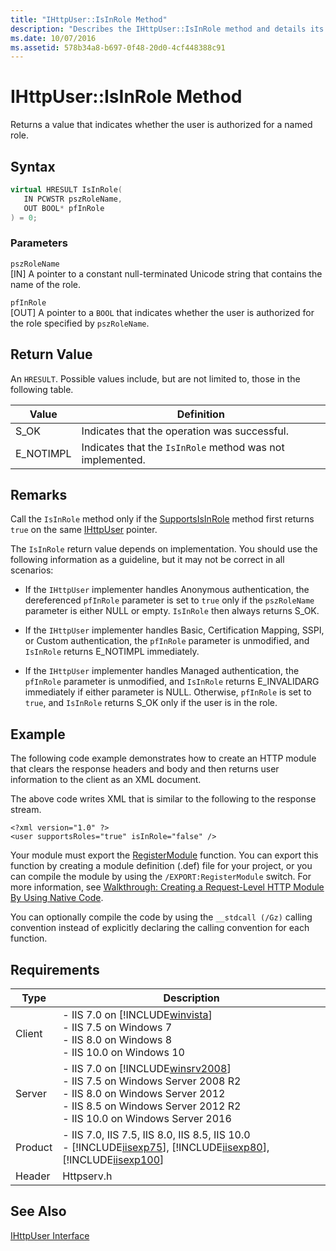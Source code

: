 ```yaml
---
title: "IHttpUser::IsInRole Method"
description: "Describes the IHttpUser::IsInRole method and details its syntax, parameters, return value, remarks, code examples, and requirements."
ms.date: 10/07/2016
ms.assetid: 578b34a8-b697-0f48-20d0-4cf448388c91
---
```

# IHttpUser::IsInRole Method
Returns a value that indicates whether the user is authorized for a named role.  
  
## Syntax  
  
```cpp  
virtual HRESULT IsInRole(  
   IN PCWSTR pszRoleName,  
   OUT BOOL* pfInRole  
) = 0;  
```  
  
### Parameters  
 `pszRoleName`  
 [IN] A pointer to a constant null-terminated Unicode string that contains the name of the role.  
  
 `pfInRole`  
 [OUT] A pointer to a `BOOL` that indicates whether the user is authorized for the role specified by `pszRoleName`.  
  
## Return Value  
 An `HRESULT`. Possible values include, but are not limited to, those in the following table.  
  
|Value|Definition|  
|-----------|----------------|  
|S_OK|Indicates that the operation was successful.|  
|E_NOTIMPL|Indicates that the `IsInRole` method was not implemented.|  
  
## Remarks  
 Call the `IsInRole` method only if the [SupportsIsInRole](../../web-development-reference/native-code-api-reference/ihttpuser-supportsisinrole-method.md) method first returns `true` on the same [IHttpUser](../../web-development-reference/native-code-api-reference/ihttpuser-interface.md) pointer.  
  
 The `IsInRole` return value depends on implementation. You should use the following information as a guideline, but it may not be correct in all scenarios:  
  
- If the `IHttpUser` implementer handles Anonymous authentication, the dereferenced `pfInRole` parameter is set to `true` only if the `pszRoleName` parameter is either NULL or empty. `IsInRole` then always returns S_OK.  
  
- If the `IHttpUser` implementer handles Basic, Certification Mapping, SSPI, or Custom authentication, the `pfInRole` parameter is unmodified, and `IsInRole` returns E_NOTIMPL immediately.  
  
- If the `IHttpUser` implementer handles Managed authentication, the `pfInRole` parameter is unmodified, and `IsInRole` returns E_INVALIDARG immediately if either parameter is NULL. Otherwise, `pfInRole` is set to `true`, and `IsInRole` returns S_OK only if the user is in the role.  
  
## Example  
 The following code example demonstrates how to create an HTTP module that clears the response headers and body and then returns user information to the client as an XML document.  
  
 The above code writes XML that is similar to the following to the response stream.  
  
```  
<?xml version="1.0" ?>  
<user supportsRoles="true" isInRole="false" />  
```  
  
 Your module must export the [RegisterModule](../../web-development-reference/native-code-api-reference/pfn-registermodule-function.md) function. You can export this function by creating a module definition (.def) file for your project, or you can compile the module by using the `/EXPORT:RegisterModule` switch. For more information, see [Walkthrough: Creating a Request-Level HTTP Module By Using Native Code](../../web-development-reference/native-code-development-overview/walkthrough-creating-a-request-level-http-module-by-using-native-code.md).  
  
 You can optionally compile the code by using the `__stdcall (/Gz)` calling convention instead of explicitly declaring the calling convention for each function.  
  
## Requirements  
  
|Type|Description|  
|----------|-----------------|  
|Client|-   IIS 7.0 on [!INCLUDE[winvista](../../wmi-provider/includes/winvista-md.md)]<br />-   IIS 7.5 on Windows 7<br />-   IIS 8.0 on Windows 8<br />-   IIS 10.0 on Windows 10|  
|Server|-   IIS 7.0 on [!INCLUDE[winsrv2008](../../wmi-provider/includes/winsrv2008-md.md)]<br />-   IIS 7.5 on Windows Server 2008 R2<br />-   IIS 8.0 on Windows Server 2012<br />-   IIS 8.5 on Windows Server 2012 R2<br />-   IIS 10.0 on Windows Server 2016|  
|Product|-   IIS 7.0, IIS 7.5, IIS 8.0, IIS 8.5, IIS 10.0<br />-   [!INCLUDE[iisexp75](../../web-development-reference/native-code-api-reference/includes/iisexp75-md.md)], [!INCLUDE[iisexp80](../../web-development-reference/native-code-api-reference/includes/iisexp80-md.md)], [!INCLUDE[iisexp100](../../web-development-reference/native-code-api-reference/includes/iisexp100-md.md)]|  
|Header|Httpserv.h|  
  
## See Also  
 [IHttpUser Interface](../../web-development-reference/native-code-api-reference/ihttpuser-interface.md)
